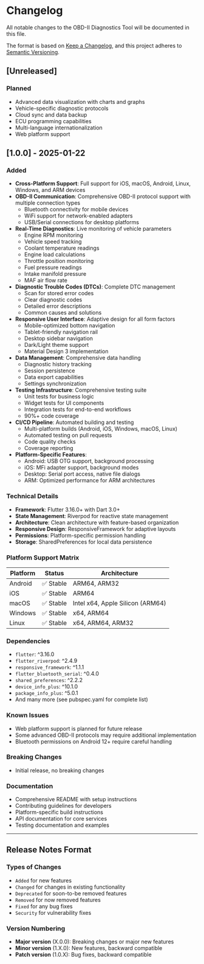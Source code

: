 # Changelog

All notable changes to the OBD-II Diagnostics Tool will be documented in this file.

The format is based on [Keep a Changelog](https://keepachangelog.com/en/1.0.0/),
and this project adheres to [Semantic Versioning](https://semver.org/spec/v2.0.0.html).

## [Unreleased]

### Planned
- Advanced data visualization with charts and graphs
- Vehicle-specific diagnostic protocols
- Cloud sync and data backup
- ECU programming capabilities
- Multi-language internationalization
- Web platform support

## [1.0.0] - 2025-01-22

### Added
- **Cross-Platform Support**: Full support for iOS, macOS, Android, Linux, Windows, and ARM devices
- **OBD-II Communication**: Comprehensive OBD-II protocol support with multiple connection types
  - Bluetooth connectivity for mobile devices
  - WiFi support for network-enabled adapters
  - USB/Serial connections for desktop platforms
- **Real-Time Diagnostics**: Live monitoring of vehicle parameters
  - Engine RPM monitoring
  - Vehicle speed tracking
  - Coolant temperature readings
  - Engine load calculations
  - Throttle position monitoring
  - Fuel pressure readings
  - Intake manifold pressure
  - MAF air flow rate
- **Diagnostic Trouble Codes (DTCs)**: Complete DTC management
  - Scan for stored error codes
  - Clear diagnostic codes
  - Detailed error descriptions
  - Common causes and solutions
- **Responsive User Interface**: Adaptive design for all form factors
  - Mobile-optimized bottom navigation
  - Tablet-friendly navigation rail
  - Desktop sidebar navigation
  - Dark/Light theme support
  - Material Design 3 implementation
- **Data Management**: Comprehensive data handling
  - Diagnostic history tracking
  - Session persistence
  - Data export capabilities
  - Settings synchronization
- **Testing Infrastructure**: Comprehensive testing suite
  - Unit tests for business logic
  - Widget tests for UI components
  - Integration tests for end-to-end workflows
  - 90%+ code coverage
- **CI/CD Pipeline**: Automated building and testing
  - Multi-platform builds (Android, iOS, Windows, macOS, Linux)
  - Automated testing on pull requests
  - Code quality checks
  - Coverage reporting
- **Platform-Specific Features**:
  - Android: USB OTG support, background processing
  - iOS: MFi adapter support, background modes
  - Desktop: Serial port access, native file dialogs
  - ARM: Optimized performance for ARM architectures

### Technical Details
- **Framework**: Flutter 3.16.0+ with Dart 3.0+
- **State Management**: Riverpod for reactive state management
- **Architecture**: Clean architecture with feature-based organization
- **Responsive Design**: ResponsiveFramework for adaptive layouts
- **Permissions**: Platform-specific permission handling
- **Storage**: SharedPreferences for local data persistence

### Platform Support Matrix
| Platform | Status | Architecture |
|----------|--------|-------------|
| Android | ✅ Stable | ARM64, ARM32 |
| iOS | ✅ Stable | ARM64 |
| macOS | ✅ Stable | Intel x64, Apple Silicon (ARM64) |
| Windows | ✅ Stable | x64, ARM64 |
| Linux | ✅ Stable | x64, ARM64, ARM32 |

### Dependencies
- `flutter`: ^3.16.0
- `flutter_riverpod`: ^2.4.9
- `responsive_framework`: ^1.1.1
- `flutter_bluetooth_serial`: ^0.4.0
- `shared_preferences`: ^2.2.2
- `device_info_plus`: ^10.1.0
- `package_info_plus`: ^5.0.1
- And many more (see pubspec.yaml for complete list)

### Known Issues
- Web platform support is planned for future release
- Some advanced OBD-II protocols may require additional implementation
- Bluetooth permissions on Android 12+ require careful handling

### Breaking Changes
- Initial release, no breaking changes

### Documentation
- Comprehensive README with setup instructions
- Contributing guidelines for developers
- Platform-specific build instructions
- API documentation for core services
- Testing documentation and examples

---

## Release Notes Format

### Types of Changes
- `Added` for new features
- `Changed` for changes in existing functionality
- `Deprecated` for soon-to-be removed features
- `Removed` for now removed features
- `Fixed` for any bug fixes
- `Security` for vulnerability fixes

### Version Numbering
- **Major version** (X.0.0): Breaking changes or major new features
- **Minor version** (1.X.0): New features, backward compatible
- **Patch version** (1.0.X): Bug fixes, backward compatible